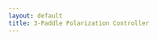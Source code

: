 ```yaml
---
layout: default
title: 3-Paddle Polarization Controller
---
```

<div style="display: flex; gap: 10px; flex-wrap: wrap; justify-content: center;">
  <div id="poincare"></div>
</div>
<div style="display: flex; gap: 0px; flex-wrap: wrap; justify-content: center;">
  <div id="ellips0"></div>
  <div id="ellips1"></div>
  <div id="ellips2"></div>
  <div id="ellips3"></div>
</div>

<script>
  function hexToRgb(hex) {
    hex = hex.replace('#', '');
    let r = parseInt(hex.substring(0, 2), 16);
    let g = parseInt(hex.substring(2, 4), 16);
    let b = parseInt(hex.substring(4, 6), 16);
    return [r, g, b];
  }  

  function syncColor(pointName, targetApplet, targetObject) {
    const hexColor = ggbApplet1.getColor(pointName);  // Получаем цвет в HEX
    const rgbColor = hexToRgb(hexColor);  // Преобразуем в RGB
    targetApplet.setColor(targetObject, rgbColor[0], rgbColor[1], rgbColor[2]);
    console.log(`Synced color for ${pointName} to ${targetObject}: RGB(${rgbColor[0]}, ${rgbColor[1]}, ${rgbColor[2]})`);
  }
  
  function ggbOnInit(param) {
    if (param === "poincare") {
      poincare.registerObjectUpdateListener("P0", () => syncVector("P0", ellips0));
      poincare.registerObjectUpdateListener("P1", () => syncVector("P1", ellips1));
      poincare.registerObjectUpdateListener("P2", () => syncVector("P2", ellips2));
      poincare.registerObjectUpdateListener("P3", () => syncVector("P3", ellips3));
    }
  }

  function syncVector(pointName, targetApplet) {
    try {
      const x = poincare.getXcoord(pointName);
      const y = poincare.getYcoord(pointName);
      const z = poincare.getZcoord(pointName);
      console.log(`${pointName} updated: [${x}, ${y}, ${z}]`);
      targetApplet.setCoords("S", x, y, z);
    } catch (e) {
      console.error(`Error syncing ${pointName} to target applet:`, e);
    }
  }
  var applet1 = new GGBApplet(createGGBParams("poincare", "hdmsanwn"), true);
  var applet2 = new GGBApplet(createGGBParams("ellips0", "ar9nzxm3",{width: 150, height: 150}), true);
  var applet3 = new GGBApplet(createGGBParams("ellips1", "ar9nzxm3",{width: 150, height: 150}), true);
  var applet4 = new GGBApplet(createGGBParams("ellips2", "ar9nzxm3",{width: 150, height: 150}), true);
  var applet5 = new GGBApplet(createGGBParams("ellips3", "ar9nzxm3",{width: 150, height: 150}), true);

  window.onload = function () {
    applet1.inject("poincare");
    applet2.inject("ellips0");
    applet3.inject("ellips1");
    applet4.inject("ellips2");
    applet5.inject("ellips3");
    
    // Подождать немного, пока все апплеты инициализируются
    setTimeout(() => {
      // Синхронизация цвета при загрузке страницы
      syncColor("P0", ellips0, "ellips");
      syncColor("P1", ellips1, "ellips");
      syncColor("P2", ellips2, "ellips");
      syncColor("P3", ellips3, "ellips");

      // Инициализация листенеров для точек P0, P1 и P2
      syncVector("P0", ellips0, "S");
      syncVector("P1", ellips1, "S");
      syncVector("P2", ellips2, "S");
      syncVector("P3", ellips3, "S");
    }, 1000); // 1 секунда задержки на загрузку — можно уменьшить/увеличить
  };
</script>
